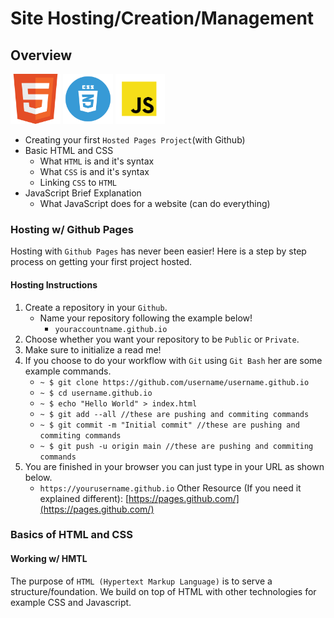 # Site Hosting/Creation/Management
## Overview 
<img src="/images/html5.png" height="80" weight="80"></img>   <img src="/images/css.png" height="80" weight="80"></img>    <img src="/images/javascript.png" height="80" weight="80"></img>  

- Creating your first `Hosted Pages Project`(with Github)
- Basic HTML and CSS 
    - What `HTML` is and it's syntax 
    - What `CSS` is and it's syntax 
    - Linking `CSS` to `HTML` 
- JavaScript Brief Explanation
    - What JavaScript does for a website (can do everything)


### Hosting w/ Github Pages 

Hosting with `Github Pages` has never been easier! Here is 
a step by step process on getting your first project hosted. 
#### Hosting Instructions 
1. Create a repository in your `Github`.
    - Name your repository following the example below! 
        - `youraccountname.github.io`
2. Choose whether you want your repository to be `Public` or `Private`.
3. Make sure to initialize a read me! 
4. If you choose to do your workflow with `Git` using `Git Bash` her are some example commands. 
    - `~ $ git clone https://github.com/username/username.github.io`
    - `~ $ cd username.github.io`
    - `~ $ echo "Hello World" > index.html`
    - `~ $ git add --all //these are pushing and commiting commands`
    - `~ $ git commit -m "Initial commit" //these are pushing and commiting commands`
    - `~ $ git push -u origin main //these are pushing and commiting commands`
5. You are finished in your browser you can just type in your URL as shown below. 
    - `https://yourusername.github.io` 
Other Resource (If you need it explained different): [https://pages.github.com/](https://pages.github.com/)

### Basics of HTML and CSS

#### Working w/ HMTL
The purpose of `HTML (Hypertext Markup Language)` is to serve a structure/foundation. We build on top of HTML with other technologies for example CSS and Javascript. 


